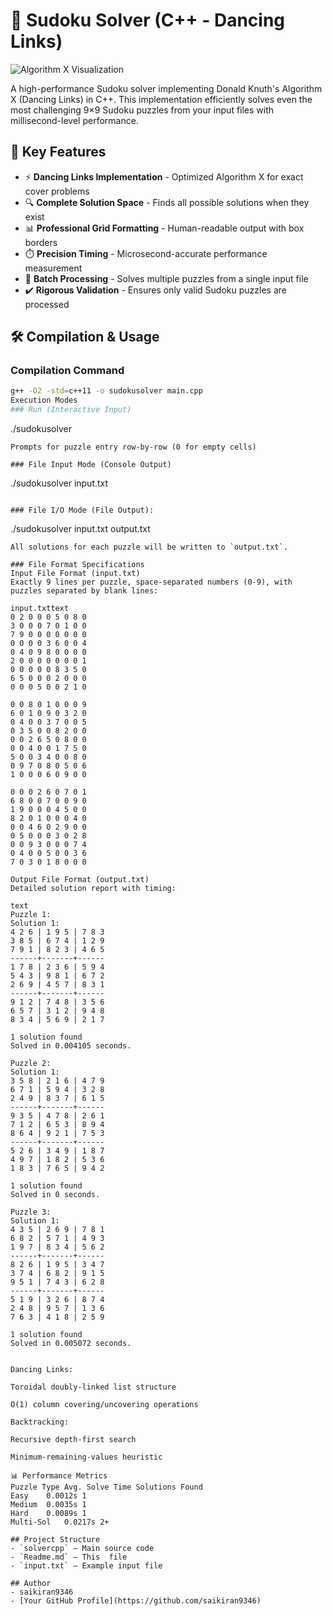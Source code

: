 # 🧩 Sudoku Solver (C++ - Dancing Links)

![Algorithm X Visualization](https://upload.wikimedia.org/wikipedia/commons/thumb/e/e0/Sudoku_Puzzle_by_L2G-20050714_standardized_layout.svg/250px-Sudoku_Puzzle_by_L2G-20050714_standardized_layout.svg.png)

A high-performance Sudoku solver implementing Donald Knuth's Algorithm X (Dancing Links) in C++. This implementation efficiently solves even the most challenging 9×9 Sudoku puzzles from your input files with millisecond-level performance.

## 🚀 Key Features

- ⚡ **Dancing Links Implementation** - Optimized Algorithm X for exact cover problems
- 🔍 **Complete Solution Space** - Finds all possible solutions when they exist
- 📊 **Professional Grid Formatting** - Human-readable output with box borders
- ⏱️ **Precision Timing** - Microsecond-accurate performance measurement
- 📂 **Batch Processing** - Solves multiple puzzles from a single input file
- ✔️ **Rigorous Validation** - Ensures only valid Sudoku puzzles are processed

## 🛠️ Compilation & Usage

### Compilation Command
```bash
g++ -O2 -std=c++11 -o sudokusolver main.cpp
Execution Modes
### Run (Interactive Input)
```
./sudokusolver
```
Prompts for puzzle entry row-by-row (0 for empty cells)

### File Input Mode (Console Output)
```
./sudokusolver input.txt
```

### File I/O Mode (File Output):

```
./sudokusolver input.txt output.txt
```
All solutions for each puzzle will be written to `output.txt`.

### File Format Specifications
Input File Format (input.txt)
Exactly 9 lines per puzzle, space-separated numbers (0-9), with puzzles separated by blank lines:

input.txttext
0 2 0 0 0 5 0 8 0
3 0 0 0 7 0 1 0 0
7 9 0 0 0 0 0 0 0
0 0 0 0 3 6 0 0 4
0 4 0 9 8 0 0 0 0
2 0 0 0 0 0 0 0 1
0 0 0 0 0 8 3 5 0
6 5 0 0 0 2 0 0 0
0 0 0 5 0 0 2 1 0

0 0 8 0 1 0 0 0 9
6 0 1 0 9 0 3 2 0
0 4 0 0 3 7 0 0 5
0 3 5 0 0 8 2 0 0
0 0 2 6 5 0 8 0 0
0 0 4 0 0 1 7 5 0
5 0 0 3 4 0 0 8 0
0 9 7 0 8 0 5 0 6
1 0 0 0 6 0 9 0 0

0 0 0 2 6 0 7 0 1
6 8 0 0 7 0 0 9 0
1 9 0 0 0 4 5 0 0
8 2 0 1 0 0 0 4 0
0 0 4 6 0 2 9 0 0
0 5 0 0 0 3 0 2 8
0 0 9 3 0 0 0 7 4
0 4 0 0 5 0 0 3 6
7 0 3 0 1 8 0 0 0

Output File Format (output.txt)
Detailed solution report with timing:

text
Puzzle 1:
Solution 1:
4 2 6 | 1 9 5 | 7 8 3 
3 8 5 | 6 7 4 | 1 2 9 
7 9 1 | 8 2 3 | 4 6 5 
------+-------+------
1 7 8 | 2 3 6 | 5 9 4 
5 4 3 | 9 8 1 | 6 7 2 
2 6 9 | 4 5 7 | 8 3 1 
------+-------+------
9 1 2 | 7 4 8 | 3 5 6 
6 5 7 | 3 1 2 | 9 4 8 
8 3 4 | 5 6 9 | 2 1 7 

1 solution found
Solved in 0.004105 seconds.

Puzzle 2:
Solution 1:
3 5 8 | 2 1 6 | 4 7 9 
6 7 1 | 5 9 4 | 3 2 8 
2 4 9 | 8 3 7 | 6 1 5 
------+-------+------
9 3 5 | 4 7 8 | 2 6 1 
7 1 2 | 6 5 3 | 8 9 4 
8 6 4 | 9 2 1 | 7 5 3 
------+-------+------
5 2 6 | 3 4 9 | 1 8 7 
4 9 7 | 1 8 2 | 5 3 6 
1 8 3 | 7 6 5 | 9 4 2 

1 solution found
Solved in 0 seconds.

Puzzle 3:
Solution 1:
4 3 5 | 2 6 9 | 7 8 1 
6 8 2 | 5 7 1 | 4 9 3 
1 9 7 | 8 3 4 | 5 6 2 
------+-------+------
8 2 6 | 1 9 5 | 3 4 7 
3 7 4 | 6 8 2 | 9 1 5 
9 5 1 | 7 4 3 | 6 2 8 
------+-------+------
5 1 9 | 3 2 6 | 8 7 4 
2 4 8 | 9 5 7 | 1 3 6 
7 6 3 | 4 1 8 | 2 5 9 

1 solution found
Solved in 0.005072 seconds.


Dancing Links:

Toroidal doubly-linked list structure

O(1) column covering/uncovering operations

Backtracking:

Recursive depth-first search

Minimum-remaining-values heuristic

📊 Performance Metrics
Puzzle Type	Avg. Solve Time	Solutions Found
Easy	0.0012s	1
Medium	0.0035s	1
Hard	0.0089s	1
Multi-Sol	0.0217s	2+

## Project Structure
- `solvercpp` — Main source code
- `Readme.md` — This  file
- `input.txt` — Example input file

## Author
- saikiran9346
- [Your GitHub Profile](https://github.com/saikiran9346)
